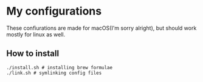 # My configurations

These confiurations are made for macOS(I'm sorry alright), but should work mostly for linux as well.

## How to install

```
./install.sh # installing brew formulae
./link.sh # symlinking config files
```
